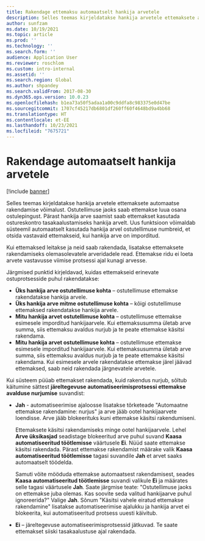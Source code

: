 ```yaml
---
title: Rakendage ettemaksu automaatselt hankija arvetele
description: Selles teemas kirjeldatakse hankija arvetele ettemaksete automaatse rakendamise võimalust.
author: sunfzam
ms.date: 10/19/2021
ms.topic: article
ms.prod: ''
ms.technology: ''
ms.search.form: ''
audience: Application User
ms.reviewer: roschlom
ms.custom: intro-internal
ms.assetid: ''
ms.search.region: Global
ms.author: shpandey
ms.search.validFrom: 2017-08-30
ms.dyn365.ops.version: 10.0.23
ms.openlocfilehash: b1ea73a50f5adaa1a00c9ddfa8c983375e0d47be
ms.sourcegitcommit: 1707cf45217db6801df260ff60f4648bd9a4bb68
ms.translationtype: HT
ms.contentlocale: et-EE
ms.lasthandoff: 10/23/2021
ms.locfileid: "7675721"
---
```

# <a name="automatically-apply-to-vendor-invoices"></a>Rakendage automaatselt hankija arvetele

[!include [banner](../includes/banner.md)]

Selles teemas kirjeldatakse hankija arvetele ettemaksete automaatse rakendamise võimalust. Ostutellimuse jaoks saab ettemakse luua osana ostulepingust. Pärast hankija arve saamist saab ettemakset kasutada ostureskontro tasakaalustamiseks hankija arvelt. Uus funktsioon võimaldab süsteemil automaatselt kasutada hankija arvel ostutellimuse numbreid, et otsida vastavaid ettemakseid, kui hankija arve on imporditud.

Kui ettemaksed leitakse ja neid saab rakendada, lisatakse ettemaksete rakendamiseks olemasolevatele arveridadele read. Ettemakse ridu ei loeta arvete vastavusse viimise protsessi ajal kunagi arvesse.

Järgmised punktid kirjeldavad, kuidas ettemakseid erinevate ostuprotsesside puhul rakendatakse:

- **Üks hankija arve ostutellimuse kohta** – ostutellimuse ettemakse rakendatakse hankija arvele.
- **Üks hankija arve mitme ostutellimuse kohta** – kõigi ostutellimuse ettemaksed rakendatakse hankija arvele.
- **Mitu hankija arvet ostutellimuse kohta** – ostutellimuse ettemakse esimesele imporditud hankijaarvele. Kui ettemaksusumma ületab arve summa, siis ettemaksu avaldus nurjub ja te peate ettemakse käsitsi rakendama.
- **Mitu hankija arvet ostutellimuse kohta** – ostutellimuse ettemakse esimesele imporditud hankijaarvele. Kui ettemaksusumma ületab arve summa, siis ettemaksu avaldus nurjub ja te peate ettemakse käsitsi rakendama. Kui esimesele arvele rakendatakse ettemakse järel jäävad ettemaksed, saab neid rakendada järgnevatele arvetele.

Kui süsteem püüab ettemakset rakendada, kuid rakendus nurjub, sõltub käitumine sättest **järeltegevuse automatiseerimisprotsessi ettemakse avalduse nurjumise** suvandist:

- **Jah** - automatiseerimise ajaloosse lisatakse tõrketeade "Automaatne ettemakse rakendamine: nurjus" ja arve jääb ootel hankijaarvete loendisse. Arve jääb blokeerituks kuni ettemakse käsitsi rakendumiseni.

    Ettemaksete käsitsi rakendamiseks minge ootel hankijaarvele. Lehel **Arve üksikasjad** seadistage blokeeritud arve puhul suvand **Kaasa automatiseeritud töötlemisse** väärtusele **Ei**. Nüüd saate ettemakse käsitsi rakendada. Pärast ettemakse rakendamist määrake valik **Kaasa automatiseeritud töötlemisse** tagasi suvandile **Jah** et arvet saaks automaatselt töödelda.

    Samuti võite mööduda ettemakse automaatsest rakendamisest, seades **Kaasa automatiseeritud töötlemisse** suvandi valikule **Ei** ja määrates selle tagasi väärtusele **Jah**. Saate järgmise teate: "Ostutellimuse jaoks on ettemakse juba olemas. Kas soovite seda valitud hankijaarve puhul ignoreerida?" Valige **Jah**. Sõnum "Käsitsi vahele eiratud ettemakse rakendamine" lisatakse automatiseerimise ajalukku ja hankija arvet ei blokeerita, kui automatiseeritud protsess uuesti käivitub.

- **Ei** – järeltegevuse automatiseerimisprotsessid jätkuvad. Te saate ettemakset siiski tasakaalustuse ajal rakendada.
